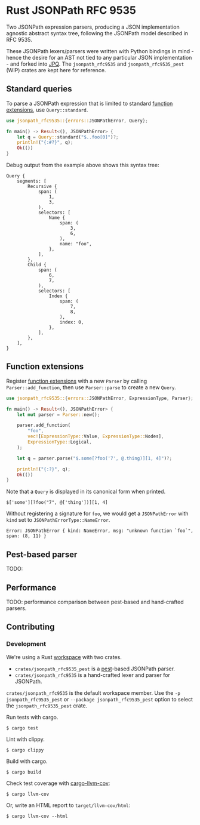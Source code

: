# Rust JSONPath RFC 9535

Two JSONPath expression parsers, producing a JSON implementation agnostic abstract syntax tree, following the JSONPath model described in RFC 9535.

These JSONPath lexers/parsers were written with Python bindings in mind - hence the desire for an AST not tied to any particular JSON implementation - and forked into [JPQ](https://github.com/jg-rp/jpq). The `jsonpath_rfc9535` and `jsonpath_rfc9535_pest` (WIP) crates are kept here for reference.

## Standard queries

To parse a JSONPath expression that is limited to standard [function extensions], use `Query::standard`.

```rust
use jsonpath_rfc9535::{errors::JSONPathError, Query};

fn main() -> Result<(), JSONPathError> {
    let q = Query::standard("$..foo[0]")?;
    println!("{:#?}", q);
    Ok(())
}
```

Debug output from the example above shows this syntax tree:

```text
Query {
    segments: [
        Recursive {
            span: (
                1,
                3,
            ),
            selectors: [
                Name {
                    span: (
                        3,
                        6,
                    ),
                    name: "foo",
                },
            ],
        },
        Child {
            span: (
                6,
                7,
            ),
            selectors: [
                Index {
                    span: (
                        7,
                        8,
                    ),
                    index: 0,
                },
            ],
        },
    ],
}
```

## Function extensions

Register [function extensions] with a new `Parser` by calling `Parser::add_function`,
then use `Parser::parse` to create a new `Query`.

```rust
use jsonpath_rfc9535::{errors::JSONPathError, ExpressionType, Parser};

fn main() -> Result<(), JSONPathError> {
    let mut parser = Parser::new();

    parser.add_function(
        "foo",
        vec![ExpressionType::Value, ExpressionType::Nodes],
        ExpressionType::Logical,
    );

    let q = parser.parse("$.some[?foo('7', @.thing)][1, 4]")?;

    println!("{:?}", q);
    Ok(())
}
```

Note that a `Query` is displayed in its canonical form when printed.

```text
$['some'][?foo("7", @['thing'])][1, 4]
```

Without registering a signature for `foo`, we would get a `JSONPathError` with
`kind` set to `JSONPathErrorType::NameError`.

```text
Error: JSONPathError { kind: NameError, msg: "unknown function `foo`", span: (8, 11) }
```

[function extensions]: https://datatracker.ietf.org/doc/html/rfc9535#name-function-extensions

## Pest-based parser

TODO:

## Performance

TODO: performance comparison between pest-based and hand-crafted parsers.

## Contributing

### Development

We're using a Rust [workspace](https://doc.rust-lang.org/cargo/reference/workspaces.html) with two crates.

- `crates/jsonpath_rfc9535_pest` is a [pest](https://github.com/pest-parser)-based JSONPath parser.
- `crates/jsonpath_rfc9535` is a hand-crafted lexer and parser for JSONPath.

`crates/jsonpath_rfc9535` is the default workspace member. Use the `-p jsonpath_rfc9535_pest` or `--package jsonpath_rfc9535_pest` option to select the `jsonpath_rfc9535_pest` crate.

Run tests with cargo.

```shell
$ cargo test
```

Lint with clippy.

```shell
$ cargo clippy
```

Build with cargo.

```shell
$ cargo build
```

Check test coverage with [cargo-llvm-cov](https://lib.rs/crates/cargo-llvm-cov):

```shell
$ cargo llvm-cov
```

Or, write an HTML report to `target/llvm-cov/html`:

```shell
$ cargo llvm-cov --html
```
